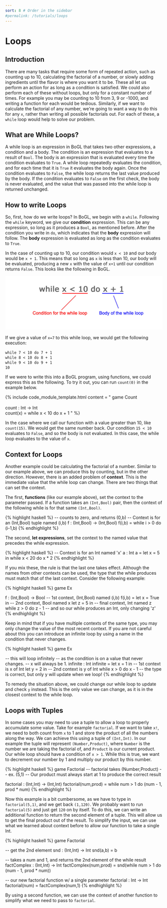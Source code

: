 ```yaml
---
sort: 8 # Order in the sidebar
#permalink: /tutorials/loops
---
```


# Loops

## Introduction

There are many tasks that require some form of repeated action, such as counting up to 10, calculating the factorial of a number, or slowly adding ingredients until the flavor is where you want it to be. These all let us perform an action for as long as a condition is satisfied. We could also perform each of these without loops, but only for a constant number of times. For example you may be counting to 10 from 3, 9 or -1000, and writing a function for each would be tedious. Similarly, if we want to calculate the factorial of any number, we're going to want a way to do this for any `x`, rather than writing all possible factorials out. For each of these, a `while` loop would help to solve our problem.

## What are While Loops?

A while loop is an expression in BoGL that takes two other expressions, a condition and a body. The condition is an expression that evaluates to a result of `Bool`. The body is an expression that is evaluated every time the condition evaluates to `True`. A while loop repeatedly evaluates the condition, and for each time that it is `True` it evaluates the body again. Once the condition evaluates to `False`, the while loop returns the last value produced by the body. If the condition evaluates to `False` on the first check, the body is never evaluated, and the value that was passed into the while loop is returned unchanged.

## How to write Loops

So, first, how do we write loops? In BoGL, we begin with a `while`. Following the `while` keyword, we give our **condition** expression. This can be any expression, so long as it produces a `Bool`, as mentioned before. After the condition you write in `do`, which indicates that the **body** expression will follow. The **body** expression is evaluated as long as the condition evaluates to `True`.

In the case of counting up to 10, our condition would `x < 10` and our body would be `x + 1`. This means that so long as `x` is less than 10, our body will be evaluated, producing a new `x` with the value of `x+1` until our condition returns `False`. This looks like the following in BoGL.

![while loop, showing the condition and then the body](../imgs/while-loop.jpg)

If we give a value of `x=7` to this while loop, we would get the following execution:

```
while 7 < 10 do 7 + 1
while 8 < 10 do 8 + 1
while 9 < 10 do 9 + 1
10
```

If we were to write this into a BoGL program, using functions, we could express this as the following. To try it out, you can run `count(0)` in the example below.

{% include code_module_template.html
content = "
game Count<br/>
<br/>
count : Int -> Int<br/>
count(x) = while x < 10 do x + 1
"
%}

In the case where we call our function with a value greater than 10, like `count(15)`. We would get the same number back. Our condition `15 < 10` evaluates to `False`, and so the body is not evaluated. In this case, the while loop evaluates to the value of `x`.

## Context for Loops

Another example could be calculating the factorial of a number. Similar to our example above, we can produce this by counting, but in the other direction. However, there is an added problem of **context**. This is the immediate value that the while loop can change. There are two things that can set the context.

The first, **functions** (like our example above), set the context to the parameter passed. If a function takes an `(Int,Bool)` pair, then the context of the following while is for that same `(Int,Bool)`.

{% highlight haskell %}
-- counts to zero, and returns (0,b)
-- Context is for an (Int,Bool) tuple named (i,b)
f : (Int,Bool) -> (Int,Bool)
f(i,b) = while i > 0 do (i-1,b)
{% endhighlight %}

The second, **let expressions**, set the context to the named value that precedes the while expression.

{% highlight haskell %}
-- Context is for an Int named 'x'
a : Int
a = let x = 5 in while x < 20 do x * 2
{% endhighlight %}

If you mix these, the rule is that the last one takes effect. Although the names from other contexts can be used, the type that the while produces must match that of the last context. Consider the following example:

{% highlight haskell %}
game Ex

f : (Int,Bool) -> Bool         -- 1st context, (Int,Bool) named (i,b)
f(i,b) = let x = True in       -- 2nd context, Bool named x
         let z = 5 in          -- final context, Int named z
         while z > 0 do z - 1  -- and so our while produces an Int, only changing 'z'
{% endhighlight %}

Keep in mind that if you have multiple contexts of the same type, you may only change the value of the most recent context. If you are not careful about this you can introduce an infinite loop by using a name in the condition that never changes.

{% highlight haskell %}
game Ex

-- this will loop infinitely
-- as the condition is on a value that never changes.
-- x will always be 1.
infinite : Int
infinite = let x = 1 in -- 1st context is x of Int
           let y = 2 in -- 2nd context is y of Int
           while x > 0 do x - 1 -- the type is correct, but only y will update when we loop!
{% endhighlight %}

To remedy the situation above, we could change our while loop to update and check `y` instead. This is the only value we can change, as it is in the closest context to the while loop.

## Loops with Tuples

In some cases you may need to use a tuple to allow a loop to properly accumulate some value. Take for example `factorial`. If we want to take `x!`, we need to both count from `x` to 1 and store the product of all the numbers along the way. We can achieve this using a tuple of `(Int,Int)`. In our example the tuple will represent `(Number,Product)`, where `Number` is the number we are taking the factorial of, and `Product` is our current product. Our while loop should have a condition of `x > 1`. While this is true, we want to decrement our number by 1 and multiply our product by this number.

{% highlight haskell %}
game Factorial
-- factorial takes (Number,Product)
-- ex. (5,1)
-- Our product must always start at 1 to produce the correct result

factorial : (Int,Int) -> (Int,Int)
factorial(num,prod) = while num > 1 do (num - 1, prod * num)
{% endhighlight %}

Now this example is a bit cumbersome, as we have to type in `factorial(5,1)`, and we get back `(1,120)`. We probably want to run `factorial(5)` and just get `120` on by itself. To do this, we can write an additional function to return the second element of a tuple. This will allow us to get the final product out of the result. To simplify the input, we can use what we learned about context before to allow our function to take a single Int.

{% highlight haskell %}
game Factorial

-- get the 2nd element
snd : (Int,Int) -> Int
snd(a,b) = b

-- takes a num and 1, and returns the 2nd element of the while result
factComplex : (Int,Int) -> Int
factComplex(num,prod) = snd(while num > 1 do (num - 1, prod * num))

-- our new factorial function w/ a single parameter
factorial : Int -> Int
factorial(num) = factComplex(num,1)
{% endhighlight %}

By using a second function, we can use the context of another function to simplify what we need to pass to `factorial`.

